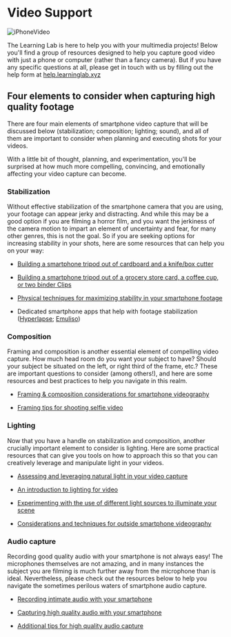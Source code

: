 # Video Support

![iPhoneVideo](https://files.slack.com/files-pri/T0HTW3H0V-F012SQHTM2P/48919811117_67efdcfe66_k.jpg?pub_secret=c395722040)

The Learning Lab is here to help you with your multimedia projects! Below you'll find a group of resources designed to help you capture good video with just a phone or computer (rather than a fancy camera). But if you have any specific questions at all, please get in touch with us by filling out the help form at [help.learninglab.xyz](https://airtable.com/shrTvxaEPbet2j9Bj)

## Four elements to consider when capturing high quality footage

There are four main elements of smartphone video capture that will be discussed below (stabilization; composition; lighting; sound), and all of them are important to consider when planning and executing shots for your videos.

With a little bit of thought, planning, and experimentation, you'll be surprised at how much more compelling, convincing, and emotionally affecting your video capture can become.

### Stabilization

Without effective stabilization of the smartphone camera that you are using, your footage can appear jerky and distracting. And while this may be a good option if you are filming a horror film, and you want the jerkiness of the camera motion to impart an element of uncertainty and fear, for many other genres, this is not the goal. So if you are seeking options for increasing stability in your shots, here are some resources that can help you on your way:

* [Building a smartphone tripod out of cardboard and a knife/box cutter](https://www.youtube.com/watch?v=9zpGA6x4h50&feature=youtu.be)

* [Building a smartphone tripod out of a grocery store card, a coffee cup, or two binder Clips](https://www.youtube.com/embed/TTtJovKtujo)

* [Physical techniques for maximizing stability in your smartphone footage](https://www.youtube.com/embed/gzL4VmzXY5o)

* Dedicated smartphone apps that help with footage stabilization ([Hyperlapse](https://www.youtube.com/embed/bcUvUwv3aJM); [Emuliso](https://www.youtube.com/embed/EFisl0tG_qs))

### Composition

Framing and composition is another essential element of compelling video capture. How much head room do you want your subject to have? Should your subject be situated on the left, or right third of the frame, etc.? These are important questions to consider (among others!), and here are some resources and best practices to help you navigate in this realm.

* [Framing & composition considerations for smartphone videography](https://spark.adobe.com/page/qJHuu5kH4oXHr/)

* [Framing tips for shooting selfie video](https://www.youtube.com/embed/CHBguIlLga4)

### Lighting

Now that you have a handle on stabilization and composition, another crucially important element to consider is lighting. Here are some practical resources that can give you tools on how to approach this so that you can creatively leverage and manipulate light in your videos.

* [Assessing and leveraging natural light in your video capture](https://www.youtube.com/embed/ScEccuNE9vE)

* [An introduction to lighting for video](https://www.youtube.com/embed/flc5iP0KwTg)

* [Experimenting with the use of different light sources to illuminate your scene](https://player.vimeo.com/video/24641014?color=ffffff&title=0&byline=0&portrait=0)

* [Considerations and techniques for outside smartphone videography](https://www.youtube.com/embed/S6RMNRjN3gs)

### Audio capture

Recording good quality audio with your smartphone is not always easy! The microphones themselves are not amazing, and in many instances the subject you are filming is much further away from the microphone than is ideal. Nevertheless, please check out the resources below to help you navigate the sometimes perilous waters of smartphone audio capture.

* [Recording intimate audio with your smartphone](https://www.youtube.com/embed/gU3lZbgV7WY)

* [Capturing high quality audio with your smartphone](https://www.youtube.com/embed/4tFcUghQ3TI)

* [Additional tips for high quality audio capture](https://www.youtube.com/embed/mQQsBSzGD3E)



